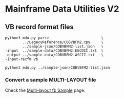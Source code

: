 # Mainframe Data Utilities V2

## VB record format files

```
python3 mdu.py parse                        \
        ../LegacyReference/COBVBFM2.cpy     \
        ../sample-json/COBVBFM2-list.json   \
-input  ../sample-data/COBVBFM2.EBCDIC.txt  \
-output ../sample-data/COBVBFM2.ASCII.txt   \
-input-recfm vb
```

```
python3 mdu.py ../sample-json/COBVBFM2-list.json
```

### Convert a sample MULTI-LAYOUT file

Check the [Multi-layout fb Sample](/docs/04-local-multi-fb.md) page.
